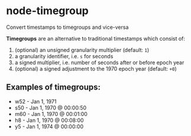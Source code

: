 node-timegroup
==============

Convert timestamps to timegroups and vice-versa

**Timegroups** are an alternative to traditional timestamps which consist of:

1. (optional) an unsigned granularity multiplier (default: `1`)
2. a granularity identifier, i.e. `s` for seconds
3. a signed multiplier, i.e. number of seconds after or before epoch year
4. (optional) a signed adjustment to the 1970 epoch year (default: `+0`)

## Examples of timegroups:

- w52 - Jan 1, 1971
- s50 - Jan 1, 1970 @ 00:00:50
- m60 - Jan 1, 1970 @ 00:01:00
- h8 - Jan 1, 1970 @ 00:08:00
- y5 - Jan 1, 1974 @ 00:00:00

